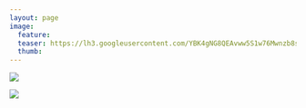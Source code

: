 ```yaml
---
layout: page
image:
  feature:
  teaser: https://lh3.googleusercontent.com/YBK4gNG8QEAvww5S1w76Mwnzb8stcRaXpol1ThThDgo=w245
  thumb:
---
```


![](https://lh3.googleusercontent.com/uUWCY2SlqLzPE3YtOl61n-zDN-t2GjvZ8FA_C4XJ-Kk=w800)

![](https://lh3.googleusercontent.com/b4hqISCnFfkavvTkt_ZiF48C8-Nu2AK8_lCBx8733gg=w800)

